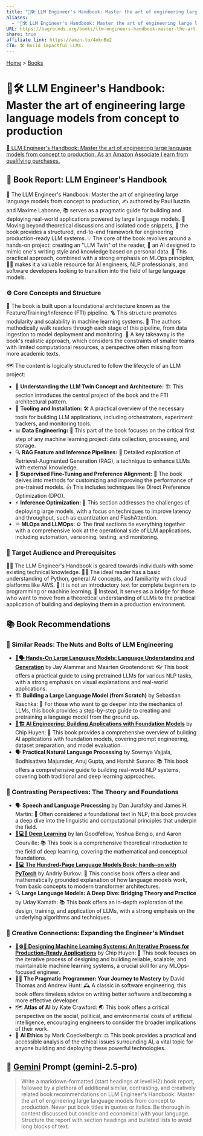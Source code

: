 ```yaml
---
title: "🤖🛠️ LLM Engineer's Handbook: Master the art of engineering large language models from concept to production"
aliases:
  - "🤖🛠️ LLM Engineer's Handbook: Master the art of engineering large language models from concept to production"
URL: https://bagrounds.org/books/llm-engineers-handbook-master-the-art-of-engineering-large-language-models-from-concept-to-production
share: true
affiliate link: https://amzn.to/4oknBe2
CTA: 🛠️ Build impactful LLMs.
---
```

[Home](../index.md) > [Books](./index.md)  
# 🤖🛠️ LLM Engineer's Handbook: Master the art of engineering large language models from concept to production  
[🛒 LLM Engineer's Handbook: Master the art of engineering large language models from concept to production. As an Amazon Associate I earn from qualifying purchases.](https://amzn.to/4oknBe2)  
  
## 📘 Book Report: LLM Engineer's Handbook  
  
🤖 The LLM Engineer's Handbook: Master the art of engineering large language models from concept to production, ✍️ authored by Paul Iusztin and Maxime Labonne, 📚 serves as a pragmatic guide for building and deploying real-world applications powered by large language models. 🚀 Moving beyond theoretical discussions and isolated code snippets, 🧱 the book provides a structured, end-to-end framework for engineering production-ready LLM systems. 💡 The core of the book revolves around a hands-on project: creating an "LLM Twin" of the reader, 👯 an AI designed to mimic one's writing style and knowledge based on personal data. 🧪 This practical approach, combined with a strong emphasis on MLOps principles, 🧑‍💻 makes it a valuable resource for AI engineers, NLP professionals, and software developers looking to transition into the field of large language models.  
  
### ⚙️ Core Concepts and Structure  
  
🧱 The book is built upon a foundational architecture known as the Feature/Training/Inference (FTI) pipeline. 🪜 This structure promotes modularity and scalability in machine learning systems. 🚶 The authors methodically walk readers through each stage of this pipeline, from data ingestion to model deployment and monitoring. 🔑 A key takeaway is the book's realistic approach, which considers the constraints of smaller teams with limited computational resources, a perspective often missing from more academic texts.  
  
🗺️ The content is logically structured to follow the lifecycle of an LLM project:  
  
* 🧠 **Understanding the LLM Twin Concept and Architecture:** 🏗️ This section introduces the central project of the book and the FTI architectural pattern.  
* 🧰 **Tooling and Installation:** 🛠️ A practical overview of the necessary tools for building LLM applications, including orchestrators, experiment trackers, and monitoring tools.  
* 📊 **Data Engineering:** 💾 This part of the book focuses on the critical first step of any machine learning project: data collection, processing, and storage.  
* 🔍 **RAG Feature and Inference Pipelines:** 🧐 Detailed exploration of Retrieval-Augmented Generation (RAG), a technique to enhance LLMs with external knowledge.  
* 🎨 **Supervised Fine-Tuning and Preference Alignment:** 🎯 The book delves into methods for customizing and improving the performance of pre-trained models. 👍 This includes techniques like Direct Preference Optimization (DPO).  
* ⚡ **Inference Optimization:** 🚀 This section addresses the challenges of deploying large models, with a focus on techniques to improve latency and throughput, such as quantization and FlashAttention.  
* ♾️ **MLOps and LLMOps:** ⚙️ The final sections tie everything together with a comprehensive look at the operational side of LLM applications, including automation, versioning, testing, and monitoring.  
  
### 🎯 Target Audience and Prerequisites  
  
🧑‍💻 The LLM Engineer's Handbook is geared towards individuals with some existing technical knowledge. 🧑‍🎓 The ideal reader has a basic understanding of Python, general AI concepts, and familiarity with cloud platforms like AWS. 🚫 It is not an introductory text for complete beginners to programming or machine learning. 🌉 Instead, it serves as a bridge for those who want to move from a theoretical understanding of LLMs to the practical application of building and deploying them in a production environment.  
  
## 📚 Book Recommendations  
  
### 🔩 Similar Reads: The Nuts and Bolts of LLM Engineering  
  
* **[🤖🗣️ Hands-On Large Language Models: Language Understanding and Generation](./hands-on-large-language-models-language-understanding-and-generation.md)** by Jay Alammar and Maarten Grootendorst: 👓 This book offers a practical guide to using pretrained LLMs for various NLP tasks, with a strong emphasis on visual explanations and real-world applications.  
* 🏗️ **Building a Large Language Model (from Scratch)** by Sebastian Raschka: 🧱 For those who want to go deeper into the mechanics of LLMs, this book provides a step-by-step guide to creating and pretraining a language model from the ground up.  
* **[🤖🏗️ AI Engineering: Building Applications with Foundation Models](./ai-engineering-building-applications-with-foundation-models.md)** by Chip Huyen: 🧰 This book provides a comprehensive overview of building AI applications with foundation models, covering prompt engineering, dataset preparation, and model evaluation.  
* 🗣️ **Practical Natural Language Processing** by Sowmya Vajjala, Bodhisattwa Majumder, Anuj Gupta, and Harshit Surana: 📚 This book offers a comprehensive guide to building real-world NLP systems, covering both traditional and deep learning approaches.  
  
### 🧠 Contrasting Perspectives: The Theory and Foundations  
  
* 🗣️ **Speech and Language Processing** by Dan Jurafsky and James H. Martin: 📜 Often considered a foundational text in NLP, this book provides a deep dive into the linguistic and computational principles that underpin the field.  
* **[🧠💻🤖 Deep Learning](./deep-learning.md)** by Ian Goodfellow, Yoshua Bengio, and Aaron Courville: 📚 This book is a comprehensive theoretical introduction to the field of deep learning, covering the mathematical and conceptual foundations.  
* **[💯💻 The Hundred-Page Language Models Book: hands-on with PyTorch](./the-hundred-page-language-models-book-hands-on-with-pytorch-.md)** by Andriy Burkov: 📄 This concise book offers a clear and mathematically grounded explanation of how language models work, from basic concepts to modern transformer architectures.  
* 🔍 **Large Language Models: A Deep Dive: Bridging Theory and Practice** by Uday Kamath: 📚 This book offers an in-depth exploration of the design, training, and application of LLMs, with a strong emphasis on the underlying algorithms and techniques.  
  
### 🎨 Creative Connections: Expanding the Engineer's Mindset  
  
* **[🤖⚙️🔁 Designing Machine Learning Systems: An Iterative Process for Production-Ready Applications](./designing-machine-learning-systems-an-iterative-process-for-production-ready-applications.md)** by Chip Huyen: 🧱 This book focuses on the iterative process of designing and building reliable, scalable, and maintainable machine learning systems, a crucial skill for any MLOps-focused engineer.  
* 🧑‍💻 **The Pragmatic Programmer: Your Journey to Mastery** by David Thomas and Andrew Hunt: 🕰️ A classic in software engineering, this book offers timeless advice on writing better software and becoming a more effective developer.  
* 🗺️ **Atlas of AI** by Kate Crawford: 🌏 This book offers a critical perspective on the social, political, and environmental costs of artificial intelligence, encouraging engineers to consider the broader implications of their work.  
* 🤖 **AI Ethics** by Mark Coeckelbergh: ⚖️ This book provides a practical and accessible analysis of the ethical issues surrounding AI, a vital topic for anyone building and deploying these powerful technologies.  
  
## 💬 [Gemini](../software/gemini.md) Prompt (gemini-2.5-pro)  
> Write a markdown-formatted (start headings at level H2) book report, followed by a plethora of additional similar, contrasting, and creatively related book recommendations on LLM Engineer's Handbook: Master the art of engineering large language models from concept to production. Never put book titles in quotes or italics. Be thorough in content discussed but concise and economical with your language. Structure the report with section headings and bulleted lists to avoid long blocks of text.